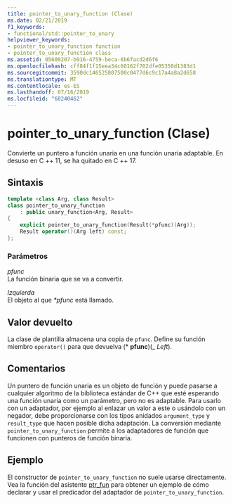 ```yaml
---
title: pointer_to_unary_function (Clase)
ms.date: 02/21/2019
f1_keywords:
- functional/std::pointer_to_unary
helpviewer_keywords:
- pointer_to_unary_function function
- pointer_to_unary_function class
ms.assetid: 05600207-b916-4759-beca-6b6facd2d6f6
ms.openlocfilehash: cff84f1f15eea34c60162f702dfe05350d1383d1
ms.sourcegitcommit: 3590dc146525807500c0477d6c9c17a4a8a2d658
ms.translationtype: MT
ms.contentlocale: es-ES
ms.lasthandoff: 07/16/2019
ms.locfileid: "68240462"
---
```

# <a name="pointertounaryfunction-class"></a>pointer_to_unary_function (Clase)

Convierte un puntero a función unaria en una función unaria adaptable. En desuso en C ++ 11, se ha quitado en C ++ 17.

## <a name="syntax"></a>Sintaxis

```cpp
template <class Arg, class Result>
class pointer_to_unary_function
    : public unary_function<Arg, Result>
{
    explicit pointer_to_unary_function(Result(*pfunc)(Arg));
    Result operator()(Arg left) const;
};
```

### <a name="parameters"></a>Parámetros

*pfunc*\
La función binaria que se va a convertir.

*Izquierda*\
El objeto al que *\*pfunc* está llamado.

## <a name="return-value"></a>Valor devuelto

La clase de plantilla almacena una copia de `pfunc`. Define su función miembro `operator()` para que devuelva (\* **pfunc**)(_ *Left*).

## <a name="remarks"></a>Comentarios

Un puntero de función unaria es un objeto de función y puede pasarse a cualquier algoritmo de la biblioteca estándar de C++ que esté esperando una función unaria como un parámetro, pero no es adaptable. Para usarlo con un adaptador, por ejemplo al enlazar un valor a este o usándolo con un negador, debe proporcionarse con los tipos anidados `argument_type` y `result_type` que hacen posible dicha adaptación. La conversión mediante `pointer_to_unary_function` permite a los adaptadores de función que funcionen con punteros de función binaria.

## <a name="example"></a>Ejemplo

El constructor de `pointer_to_unary_function` no suele usarse directamente. Vea la función del asistente [ptr_fun](../standard-library/functional-functions.md#ptr_fun) para obtener un ejemplo de cómo declarar y usar el predicador del adaptador de `pointer_to_unary_function`.
